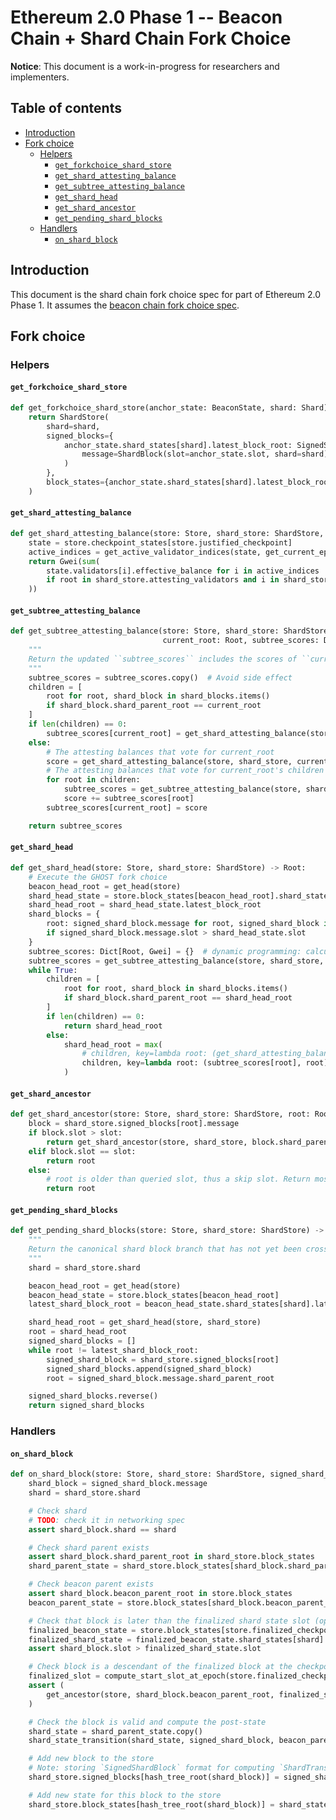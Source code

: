 # Ethereum 2.0 Phase 1 -- Beacon Chain + Shard Chain Fork Choice

**Notice**: This document is a work-in-progress for researchers and implementers.

## Table of contents

<!-- START doctoc generated TOC please keep comment here to allow auto update -->
<!-- DON'T EDIT THIS SECTION, INSTEAD RE-RUN doctoc TO UPDATE -->


- [Introduction](#introduction)
- [Fork choice](#fork-choice)
  - [Helpers](#helpers)
    - [`get_forkchoice_shard_store`](#get_forkchoice_shard_store)
    - [`get_shard_attesting_balance`](#get_shard_attesting_balance)
    - [`get_subtree_attesting_balance`](#get_subtree_attesting_balance)
    - [`get_shard_head`](#get_shard_head)
    - [`get_shard_ancestor`](#get_shard_ancestor)
    - [`get_pending_shard_blocks`](#get_pending_shard_blocks)
  - [Handlers](#handlers)
    - [`on_shard_block`](#on_shard_block)

<!-- END doctoc generated TOC please keep comment here to allow auto update -->

## Introduction

This document is the shard chain fork choice spec for part of Ethereum 2.0 Phase 1. It assumes the [beacon chain fork choice spec](./fork-choice.md).

## Fork choice

### Helpers

#### `get_forkchoice_shard_store`

```python
def get_forkchoice_shard_store(anchor_state: BeaconState, shard: Shard) -> ShardStore:
    return ShardStore(
        shard=shard,
        signed_blocks={
            anchor_state.shard_states[shard].latest_block_root: SignedShardBlock(
                message=ShardBlock(slot=anchor_state.slot, shard=shard)
            )
        },
        block_states={anchor_state.shard_states[shard].latest_block_root: anchor_state.copy().shard_states[shard]},
    )
```

#### `get_shard_attesting_balance`

```python
def get_shard_attesting_balance(store: Store, shard_store: ShardStore, root: Root) -> Gwei:
    state = store.checkpoint_states[store.justified_checkpoint]
    active_indices = get_active_validator_indices(state, get_current_epoch(state))
    return Gwei(sum(
        state.validators[i].effective_balance for i in active_indices
        if root in shard_store.attesting_validators and i in shard_store.attesting_validators[root]
    ))
```

#### `get_subtree_attesting_balance`

```python
def get_subtree_attesting_balance(store: Store, shard_store: ShardStore, shard_blocks: Dict[Root, SignedShardBlock],
                                  current_root: Root, subtree_scores: Dict[Root, Gwei]) -> Dict[Root, Gwei]:
    """
    Return the updated ``subtree_scores`` includes the scores of ``current_root`` and its children
    """
    subtree_scores = subtree_scores.copy()  # Avoid side effect
    children = [
        root for root, shard_block in shard_blocks.items()
        if shard_block.shard_parent_root == current_root
    ]
    if len(children) == 0:
        subtree_scores[current_root] = get_shard_attesting_balance(store, shard_store, current_root)
    else:
        # The attesting balances that vote for current_root
        score = get_shard_attesting_balance(store, shard_store, current_root)
        # The attesting balances that vote for current_root's children
        for root in children:
            subtree_scores = get_subtree_attesting_balance(store, shard_store, shard_blocks, root, subtree_scores)
            score += subtree_scores[root]
        subtree_scores[current_root] = score

    return subtree_scores
```

#### `get_shard_head`

```python
def get_shard_head(store: Store, shard_store: ShardStore) -> Root:
    # Execute the GHOST fork choice
    beacon_head_root = get_head(store)
    shard_head_state = store.block_states[beacon_head_root].shard_states[shard_store.shard]
    shard_head_root = shard_head_state.latest_block_root
    shard_blocks = {
        root: signed_shard_block.message for root, signed_shard_block in shard_store.signed_blocks.items()
        if signed_shard_block.message.slot > shard_head_state.slot
    }
    subtree_scores: Dict[Root, Gwei] = {}  # dynamic programming: calculate the sub tree scores first
    subtree_scores = get_subtree_attesting_balance(store, shard_store, shard_blocks, shard_head_root, subtree_scores)
    while True:
        children = [
            root for root, shard_block in shard_blocks.items()
            if shard_block.shard_parent_root == shard_head_root
        ]
        if len(children) == 0:
            return shard_head_root
        else:
            shard_head_root = max(
                # children, key=lambda root: (get_shard_attesting_balance(store, shard_store, root), root)
                children, key=lambda root: (subtree_scores[root], root)
            )
```

#### `get_shard_ancestor`

```python
def get_shard_ancestor(store: Store, shard_store: ShardStore, root: Root, slot: Slot) -> Root:
    block = shard_store.signed_blocks[root].message
    if block.slot > slot:
        return get_shard_ancestor(store, shard_store, block.shard_parent_root, slot)
    elif block.slot == slot:
        return root
    else:
        # root is older than queried slot, thus a skip slot. Return most recent root prior to slot
        return root
```

#### `get_pending_shard_blocks`

```python
def get_pending_shard_blocks(store: Store, shard_store: ShardStore) -> Sequence[SignedShardBlock]:
    """
    Return the canonical shard block branch that has not yet been crosslinked.
    """
    shard = shard_store.shard

    beacon_head_root = get_head(store)
    beacon_head_state = store.block_states[beacon_head_root]
    latest_shard_block_root = beacon_head_state.shard_states[shard].latest_block_root

    shard_head_root = get_shard_head(store, shard_store)
    root = shard_head_root
    signed_shard_blocks = []
    while root != latest_shard_block_root:
        signed_shard_block = shard_store.signed_blocks[root]
        signed_shard_blocks.append(signed_shard_block)
        root = signed_shard_block.message.shard_parent_root

    signed_shard_blocks.reverse()
    return signed_shard_blocks
```

### Handlers

#### `on_shard_block`

```python
def on_shard_block(store: Store, shard_store: ShardStore, signed_shard_block: SignedShardBlock) -> None:
    shard_block = signed_shard_block.message
    shard = shard_store.shard

    # Check shard
    # TODO: check it in networking spec
    assert shard_block.shard == shard

    # Check shard parent exists
    assert shard_block.shard_parent_root in shard_store.block_states
    shard_parent_state = shard_store.block_states[shard_block.shard_parent_root]

    # Check beacon parent exists
    assert shard_block.beacon_parent_root in store.block_states
    beacon_parent_state = store.block_states[shard_block.beacon_parent_root]

    # Check that block is later than the finalized shard state slot (optimization to reduce calls to get_ancestor)
    finalized_beacon_state = store.block_states[store.finalized_checkpoint.root]
    finalized_shard_state = finalized_beacon_state.shard_states[shard]
    assert shard_block.slot > finalized_shard_state.slot

    # Check block is a descendant of the finalized block at the checkpoint finalized slot
    finalized_slot = compute_start_slot_at_epoch(store.finalized_checkpoint.epoch)
    assert (
        get_ancestor(store, shard_block.beacon_parent_root, finalized_slot) == store.finalized_checkpoint.root
    )

    # Check the block is valid and compute the post-state
    shard_state = shard_parent_state.copy()
    shard_state_transition(shard_state, signed_shard_block, beacon_parent_state, validate_result=True)

    # Add new block to the store
    # Note: storing `SignedShardBlock` format for computing `ShardTransition.proposer_signature_aggregate` 
    shard_store.signed_blocks[hash_tree_root(shard_block)] = signed_shard_block

    # Add new state for this block to the store
    shard_store.block_states[hash_tree_root(shard_block)] = shard_state
```
